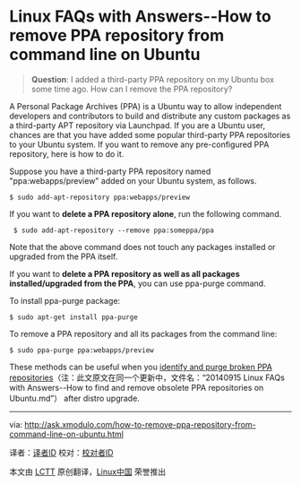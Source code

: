 Linux FAQs with Answers--How to remove PPA repository from command line on Ubuntu
================================================================================
> **Question**: I added a third-party PPA repository on my Ubuntu box some time ago. How can I remove the PPA repository? 

A Personal Package Archives (PPA) is a Ubuntu way to allow independent developers and contributors to build and distribute any custom packages as a third-party APT repository via Launchpad. If you are a Ubuntu user, chances are that you have added some popular third-party PPA repositories to your Ubuntu system. If you want to remove any pre-configured PPA repository, here is how to do it.

Suppose you have a third-party PPA repository named "ppa:webapps/preview" added on your Ubuntu system, as follows.

    $ sudo add-apt-repository ppa:webapps/preview

If you want to **delete a PPA repository alone**, run the following command.

     $ sudo add-apt-repository --remove ppa:someppa/ppa 

Note that the above command does not touch any packages installed or upgraded from the PPA itself.

If you want to **delete a PPA repository as well as all packages installed/upgraded from the PPA**, you can use ppa-purge command.

To install ppa-purge package:

    $ sudo apt-get install ppa-purge 

To remove a PPA repository and all its packages from the command line:

    $ sudo ppa-purge ppa:webapps/preview 

These methods can be useful when you [identify and purge broken PPA repositories][1]（注：此文原文在同一个更新中，文件名：“20140915 Linux FAQs with Answers--How to find and remove obsolete PPA repositories on Ubuntu.md”） after distro upgrade.

--------------------------------------------------------------------------------

via: http://ask.xmodulo.com/how-to-remove-ppa-repository-from-command-line-on-ubuntu.html

译者：[译者ID](https://github.com/译者ID)
校对：[校对者ID](https://github.com/校对者ID)

本文由 [LCTT](https://github.com/LCTT/TranslateProject) 原创翻译，[Linux中国](http://linux.cn/) 荣誉推出

[1]:http://ask.xmodulo.com/find-remove-obsolete-ppa-repositories-ubuntu.html
